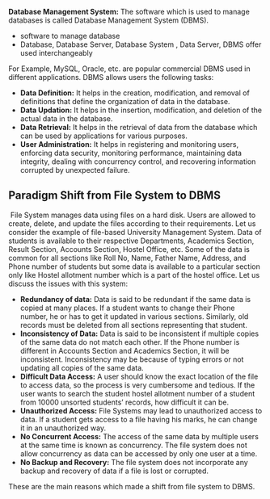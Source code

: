 


**Database Management System:** The software which is used to manage databases is called Database Management System (DBMS).

 - software to manage database
- Database, Database Server, Database System , Data Server, DBMS offer used interchangeably

For Example, MySQL, Oracle, etc. are popular commercial DBMS used in different applications. DBMS allows users the following tasks: 

-   **Data Definition:** It helps in the creation, modification, and removal of definitions that define the organization of data in the database. 
-   **Data Updation:** It helps in the insertion, modification, and deletion of the actual data in the database. 
-   **Data Retrieval:** It helps in the retrieval of data from the database which can be used by applications for various purposes. 
-   **User Administration:** It helps in registering and monitoring users, enforcing data security, monitoring performance, maintaining data integrity, dealing with concurrency control, and recovering information corrupted by unexpected failure.

## Paradigm Shift from File System to DBMS

 File System manages data using files on a hard disk. Users are allowed to create, delete, and update the files according to their requirements. Let us consider the example of file-based University Management System. Data of students is available to their respective Departments, Academics Section, Result Section, Accounts Section, Hostel Office, etc. Some of the data is common for all sections like Roll No, Name, Father Name, Address, and Phone number of students but some data is available to a particular section only like Hostel allotment number which is a part of the hostel office. Let us discuss the issues with this system:

-   **Redundancy of data:** Data is said to be redundant if the same data is copied at many places. If a student wants to change their Phone number, he or has to get it updated in various sections. Similarly, old records must be deleted from all sections representing that student.
-   **Inconsistency of Data:** Data is said to be inconsistent if multiple copies of the same data do not match each other. If the Phone number is different in Accounts Section and Academics Section, it will be inconsistent. Inconsistency may be because of typing errors or not updating all copies of the same data.
-   **Difficult Data Access:** A user should know the exact location of the file to access data, so the process is very cumbersome and tedious. If the user wants to search the student hostel allotment number of a student from 10000 unsorted students’ records, how difficult it can be.
-   **Unauthorized Access:** File Systems may lead to unauthorized access to data. If a student gets access to a file having his marks, he can change it in an unauthorized way.
-   **No Concurrent Access:** The access of the same data by multiple users at the same time is known as concurrency. The file system does not allow concurrency as data can be accessed by only one user at a time.
-   **No Backup and Recovery:** The file system does not incorporate any backup and recovery of data if a file is lost or corrupted.

These are the main reasons which made a shift from file system to DBMS.